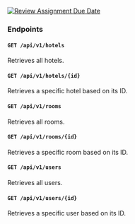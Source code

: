 [![Review Assignment Due Date](https://classroom.github.com/assets/deadline-readme-button-24ddc0f5d75046c5622901739e7c5dd533143b0c8e959d652212380cedb1ea36.svg)](https://classroom.github.com/a/hP86jo5x)


 ### Endpoints

#### `GET /api/v1/hotels`
Retrieves all hotels.

#### `GET /api/v1/hotels/{id}`
Retrieves a specific hotel based on its ID.

#### `GET /api/v1/rooms`
Retrieves all rooms.

#### `GET /api/v1/rooms/{id}`
Retrieves a specific room based on its ID.

#### `GET /api/v1/users`
Retrieves all users.

#### `GET /api/v1/users/{id}`
Retrieves a specific user based on its ID.

